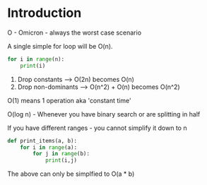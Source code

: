 # Introduction

O - Omicron - always the worst case scenario

A single simple for loop will be O(n).

```python
for i in range(n):
    print(i)
```

1. Drop constants --> O(2n) becomes O(n)
2. Drop non-dominants --> O(n^2) + O(n) becomes O(n^2)

O(1) means 1 operation aka 'constant time'

O(log n) - Whenever you have binary search or are splitting in half

If you have different ranges - you cannot simplify it down to n

```python
def print_items(a, b):
    for i in range(a):
        for j in range(b):
            print(i,j)
```

The above can only be simplfied to O(a * b)

